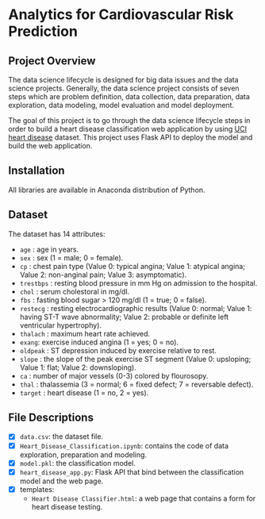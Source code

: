 # Analytics for Cardiovascular Risk Prediction

## Project Overview

The data science lifecycle is designed for big data issues and the data science projects. Generally, the data science project consists of seven steps which are problem definition, data collection, data preparation, data exploration, data modeling, model evaluation and model deployment.

The goal of this project is to go through the data science lifecycle steps in order to build a heart disease classification web application by using [UCI heart disease](https://archive.ics.uci.edu/ml/datasets/statlog+(heart)) dataset. This project uses Flask API to deploy the model and build the web application.

## Installation 

All libraries are available in Anaconda distribution of Python.

## Dataset
The dataset has 14 attributes:

 - `age` : age in years.
 - `sex` : sex (1 = male; 0 = female).
 - `cp` : chest pain type (Value 0: typical angina; Value 1: atypical angina; Value 2: non-anginal pain; Value 3: asymptomatic).
 - `trestbps` : resting blood pressure in mm Hg on admission to the hospital.
 - `chol` : serum cholestoral in mg/dl.
 - `fbs` : fasting blood sugar > 120 mg/dl (1 = true; 0 = false).
 - `restecg` : resting electrocardiographic results (Value 0: normal; Value 1: having ST-T wave abnormality; Value 2: probable or definite left ventricular hypertrophy).
 - `thalach` : maximum heart rate achieved.
 - `exang`: exercise induced angina (1 = yes; 0 = no).
 - `oldpeak` : ST depression induced by exercise relative to rest.
 - `slope` : the slope of the peak exercise ST segment (Value 0: upsloping; Value 1: flat; Value 2: downsloping).
 - `ca` : number of major vessels (0-3) colored by flourosopy.
 - `thal` : thalassemia (3 = normal; 6 = fixed defect; 7 = reversable defect).
 - `target` : heart disease (1 = no, 2 = yes).


## File Descriptions 

- [x] `data.csv`: the dataset file.
- [x] `Heart_Disease_Classification.ipynb`: contains the code of data exploration, preparation and modeling. 
- [x] `model.pkl`: the classification model. 
- [x] `heart_disease_app.py`: Flask API that bind between the classification model and the web page. 
- [x] templates:
	- `Heart Disease Classifier.html`: a web page that contains a form for heart disease testing. 





